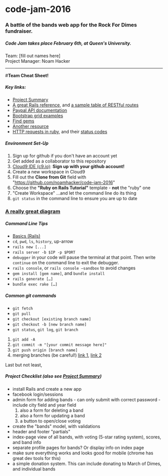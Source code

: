 code-jam-2016
===
### A battle of the bands web app for the Rock For Dimes fundraiser. 
##### Code Jam takes place February 6th, at Queen's University.
Team: [fill out names here]<br>
Project Manager: Noam Hacker

----------

#**Team Cheat Sheet!**

##### Key links:
* [Project Summary](http://noamhacker.com/projectsummary-noam.html)
* [A great Rails reference](https://www.railstutorial.org/book), and [a sample table of RESTful routes](https://www.railstutorial.org/book/_single-page#table-demo_RESTful_users)
* [Paypal API documentation](https://developer.paypal.com/docs/api/)
* [Bootstrap grid examples](https://getbootstrap.com/examples/grid/)
* [Find gems](https://rubygems.org/)
* [Another resource](https://www.codecademy.com/learn/learn-rails)
* [HTTP requests in ruby](http://ruby-doc.org/stdlib-2.3.0/libdoc/net/http/rdoc/Net/HTTP.html), and their [status codes](https://en.wikipedia.org/wiki/List_of_HTTP_status_codes)

##### Environment Set-Up
1. Sign up for github if you don't have an account yet
2. Get added as a collaborator to this repository
2. [Cloud9 IDE (c9.io)](c9.io): **Sign up with your github account!**
3. Create a new workspace in Cloud9
  1. Fill out the **Clone from Git** field with "https://github.com/noamhacker/code-jam-2016"
  2. Choose the **"Ruby on Rails Tutorial"** template - **not** the "ruby" one
  3. "Create Workspace" ...and let the command line do its thing
4. `git status` in the command line to ensure you are up to date

### [A really great diagram](https://www.codecademy.com/articles/request-response-cycle-dynamic)

##### Command Line Tips
* [Basics (Rails) ](http://guides.rubyonrails.org/command_line.html)
* `cd`, `pwd`, `ls`, `history`, up-arrow
* `rails new [...]`
* `rails server -b $IP -p $PORT`
* `debugger` in your code will pause the terminal at that point. Then write `continue` on the command line to exit the debugger.
* `rails console`, or `rails console —sandbox` to avoid changes
* `gem install [gem name]`, and `bundle install`
* `rails generate […]`
* `bundle exec rake […]`

##### Common git commands
* `git fetch`
* `git pull`
* `git checkout [existing branch name]`
* `git checkout -b [new branch name]`
* `git status`, `git log`, `git branch`
1. `git add -A`
2. `git commit -m "[your commit message here]"`
3. `git push origin [branch name]`
4. merging branches (be careful!) [link 1](http://stackoverflow.com/questions/5601931/best-and-safest-way-to-merge-a-git-branch-into-master), [link 2](https://help.github.com/articles/using-pull-requests/)

Last but not least,
##### Project Checklist (also see [Project Summary](http://noamhacker.com/projectsummary-noam.html))
* install Rails and create a new app
* facebook login/sessions
* admin form for adding bands - can only submit with correct password - include city field and year field
  1. also a form for deleting a band
  2. also a form for updating a band
  3. a button to open/close voting
* create the "bands" model, with validations
* header and footer "partials"
* index-page view of all bands, with voting (5-star rating system), scores, and band info
* separate profile pages for bands? Or display info on index page
* make sure everything works and looks good for mobile (chrome has great dev tools for this)
* a simple donation system. This can include donating to March of Dimes, and individual bands
